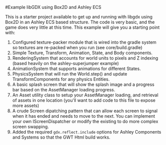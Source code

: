 #Example libGDX using Box2D and Ashley ECS

This is a starter project available to get up and running with libgdx using Box2D in an Ashley ECS based structure. The code is very basic, and the game does very little at this time. This example will give you a starting point with:

 1. Configured texture-packer module that is wired into the gradle system so textures are re-packed when you run (see core/build.gradle)
 2. Simple Texture, Transform, Animation, State, and Body components.
 3. RenderingSystem that accounts for world units to pixels and Z indexing (based heavily on the ashley-superjumper example)
 4. AnimationSystem that supports animations for different States.
 5. PhysicsSystem that will run the World.step() and update TransformComponents for any physics Entities.
 6. A basic splash screen that will show the splash image and a progress bar based on the AssetManager loading progress.
 7. An Asset utility class to setup your AssetManager loading, and retrieval of assets in one location (you'll want to add code to this file to expose more assets)
 8. A crude Screen dipatching pattern that can allow each screen to signal when it has ended and needs to move to the next. You can implement your own IScreenDispatcher or modify the existing to do more complex screen swapping.
 9. Added the required `gdx.reflect.include` options for Ashley Components and Systems so that the GWT Html build works.

